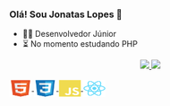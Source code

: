### Olá! Sou Jonatas Lopes  👋
        
- 🧑‍💻 Desenvolvedor Júnior 
- ⏳  No momento estudando PHP 
<div align = "center">
  <a href="https://github.com/jonataslops ">
  <img height = "180em" src = "https://github-readme-stats.vercel.app/api?username=jonataslops&show_icons=true&theme=dracula&include_all_commits=true&count_private=true" />
  <img height = "180em" src = "https://github-readme-stats.vercel.app/api/top-langs/?username=jonataslops&layout=compact&langs_count=7&theme=dracula" /di>
          
          
 </div>     
          
  <div style = "display: inline_block"> <br>
    
  <img align = "center" alt = "HTML" height = "30" width = "40" src="https://raw.githubusercontent.com/devicons/devicon/master/icons/html5/html5-original.svg ">
  <img align = "center" alt = "CSS" height = "30" width = "40" src="https://raw.githubusercontent.com/devicons/devicon/master/icons/css3/css3-original.svg ">
  <img align = "center" alt = "js" height = "30" width = "40" src="https://raw.githubusercontent.com/devicons/devicon/master/icons/javascript/javascript-plain.svg ">  
  <img align = "center" alt = "React" height = "30" width = "40" src="https://raw.githubusercontent.com/devicons/devicon/master/icons/react/react-original.svg ">  
  
  
</div>
  
  ##
